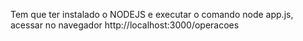 Tem que ter instalado o NODEJS e executar o comando node app.js, acessar no navegador http://localhost:3000/operacoes
